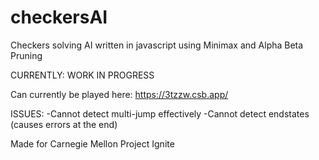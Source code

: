 # checkersAI
Checkers solving AI written in javascript using Minimax and Alpha Beta Pruning


CURRENTLY: WORK IN PROGRESS

Can currently be played here:
https://3tzzw.csb.app/

ISSUES:
-Cannot detect multi-jump effectively
-Cannot detect endstates (causes errors at the end)


Made for Carnegie Mellon Project Ignite
